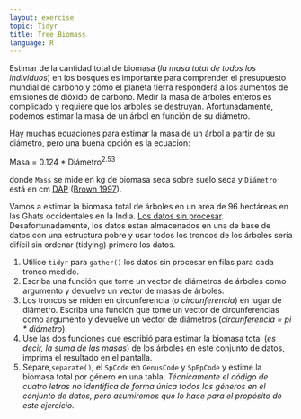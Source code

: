 ```yaml
---
layout: exercise
topic: Tidyr
title: Tree Biomass
language: R
---
```

Estimar de la cantidad total de biomasa (*la masa total de todos los individuos*)
en los bosques es importante para comprender el  presupuesto mundial de carbono y cómo el planeta tierra responderá a los aumentos de emisiones de dióxido de carbono. Medir la masa de árboles enteros es complicado y requiere que los arboles se destruyan.
Afortunadamente, podemos estimar la masa de un árbol en función de su diámetro.

Hay muchas ecuaciones para estimar la masa de un árbol a partir de su diámetro,
pero una buena opción es la ecuación:
    
Masa = 0.124 * Diámetro<sup>2.53</sup>

donde `Mass` se mide en kg de biomasa seca sobre suelo seca y
`Diámetro` está en cm
[DAP](https://en.wikipedia.org/wiki/Diameter_at_breast_height)
([Brown 1997](http://www.fao.org/docrep/W4095E/W4095E00.htm)).

Vamos a estimar la biomasa total de árboles en un area de 96
hectáreas en las Ghats occidentales en la India.
[Los datos sin procesar](https://retriever.readthedocs.io/en/latest/).
Desafortunadamente, los datos estan almacenados en una de base de datos con una estructura pobre y
usar todos los troncos de los árboles sería difícil sin ordenar (tidying) primero los datos.

1. Utilice `tidyr` para `gather()` los datos sin procesar en filas para cada tronco medido.
2. Escriba una función que tome un vector de diámetros de árboles como argumento y
   devuelve un vector de masas de árboles.
3. Los troncos se miden en circunferencia (*o circunferencia*) en lugar de diámetro.
   Escriba una función que tome un vector de circunferencias como argumento
   y devuelve un vector de diámetros (*circunferencia = pi \* diámetro*).
4. Use las dos funciones que escribió para estimar la biomasa total (*es decir,
   la suma de las masas*) de los árboles en este conjunto de datos, imprima el resultado en el pantalla.
5. Separe,`separate()`, el `SpCode` en `GenusCode` y `SpEpCode` y
   estime la biomasa total por género en una tabla. *Técnicamente el
   código de cuatro letras no identifica de forma única todos los géneros en el
   conjunto de datos, pero asumiremos que lo hace para el propósito de este
   ejercicio.*
   